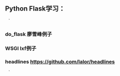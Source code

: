 ## Python Flask学习：
 ` ` `
### do_flask    廖雪峰例子
### WSGI        lxf例子
### headlines   https://github.com/lalor/headlines
 ` ` `
